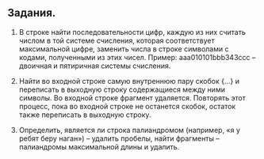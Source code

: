 ## Задания.

1.  В строке найти последовательности цифр, каждую из них считать числом в той системе счисления, которая соответствует максимальной цифре, заменить числа в строке символами с кодами, полученными из этих чисел. Пример: aaa010101bbb343ccc – двоичная и пятиричная системы счисления.

7.  Найти во входной строке самую внутреннюю пару скобок {...} и переписать в выходную строку содержащиеся между ними символы. Во входной строке фрагмент удаляется. Повторять этот процесс, пока во входной строке не останется скобок, остаток также переписать в выходную строку.

10.  Определить, является ли строка палиандромом (например, «я у ребят беру наган») – удалить пробелы, найти фрагменты – палиандромы максимальной длины и удалить.
